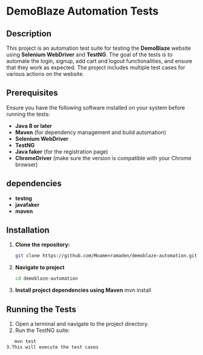 # DemoBlaze Automation Tests

## Description

This project is an automation test suite for testing the **DemoBlaze** website using **Selenium WebDriver** and **TestNG**. 
The goal of the tests is to automate the login, signup, add cart and logout functionalities, and ensure that they work as expected. The project includes multiple test cases for various actions on the website.

## Prerequisites

Ensure you have the following software installed on your system before running the tests:

- **Java 8 or later**
- **Maven** (for dependency management and build automation)
- **Selenium WebDriver**
- **TestNG**
- **Java faker** (for the registration page)
- **ChromeDriver** (make sure the version is compatible with your Chrome browser)

## dependencies
- **testng**
- **javafaker**
- **maven**

## Installation

1. **Clone the repository:**
   ```bash
   git clone https://github.com/Moamenramaden/demoblaze-automation.git
2. **Navigate to project**
    ```bash
    cd demoblaze-automation
3. **Install project dependencies using Maven**
      mvn install

## Running the Tests
1. Open a terminal and navigate to the project directory.
2. Run the TestNG suite:
```bash
   mvn test
3.This will execute the test cases



